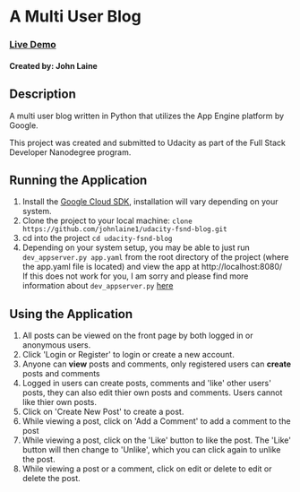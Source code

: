 # A Multi User Blog

### [Live Demo](https://udacity-muli-user-blog.appspot.com/)
#### Created by: John Laine

## Description
A multi user blog written in Python that utilizes the App Engine platform by Google.

This project was created and submitted to Udacity as part of the Full Stack Developer Nanodegree program.

## Running the Application
1. Install the [Google Cloud SDK](https://cloud.google.com/sdk/downloads), installation will vary depending on your system.
2. Clone the project to your local machine: `clone https://github.com/johnlaine1/udacity-fsnd-blog.git`
3. cd into the project `cd udacity-fsnd-blog`
4. Depending on your system setup, you may be able to just run `dev_appserver.py app.yaml` from the root directory of the project (where the app.yaml file is located) and view the app at http://localhost:8080/ <br>
If this does not work for you, I am sorry and please find more information about `dev_appserver.py` [here](https://cloud.google.com/appengine/docs/python/tools/using-local-server)

## Using the Application
1. All posts can be viewed on the front page by both logged in or anonymous users.
2. Click 'Login or Register' to login or create a new account.
3. Anyone can **view** posts and comments, only registered users can **create** posts and comments
4. Logged in users can create posts, comments and 'like' other users' posts, they can also edit thier own posts and comments. Users cannot like thier own posts.
5. Click on 'Create New Post' to create a post.
6. While viewing a post, click on 'Add a Comment' to add a comment to the post 
7. While viewing a post, click on the 'Like' button to like the post. The 'Like' button will then change to 'Unlike', which you can click again to unlike the post.
8. While viewing a post or a comment, click on edit or delete to edit or delete the post.
